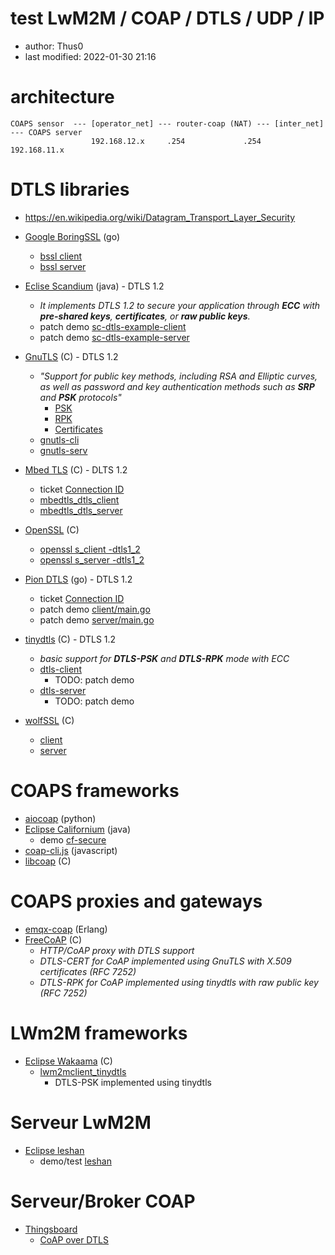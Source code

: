 # test LwM2M / COAP / DTLS / UDP / IP

* author: Thus0
* last modified: 2022-01-30 21:16

# architecture

```
COAPS sensor  --- [operator_net] --- router-coap (NAT) --- [inter_net] --- COAPS server
                  192.168.12.x     .254             .254   192.168.11.x 
```

# DTLS libraries

* https://en.wikipedia.org/wiki/Datagram_Transport_Layer_Security

* [Google BoringSSL](https://github.com/google/boringssl) (go)
  * [bssl client](https://github.com/google/boringssl/blob/master/tool/client.cc)
  * [bssl server](https://github.com/google/boringssl/blob/master/tool/server.cc)
* [Eclise Scandium](https://github.com/eclipse/californium/tree/master/scandium-core) (java) - DTLS 1.2
  * _It implements DTLS 1.2 to secure your application through **ECC** with **pre-shared keys**, **certificates**, or **raw public keys**._ 
  * patch demo [sc-dtls-example-client](https://github.com/Thus0/test-coap-dtls/blob/main/californium/files/demo-apps/sc-dtls-example-client/src/main/java/org/eclipse/californium/scandium/examples/ExampleDTLSClient.java) 
  * patch demo [sc-dtls-example-server](https://github.com/Thus0/test-coap-dtls/blob/main/californium/files/demo-apps/sc-dtls-example-server/src/main/java/org/eclipse/californium/scandium/examples/ExampleDTLSServer.java) 
* [GnuTLS](https://www.gnutls.org/) (C) - DTLS 1.2
  * _"Support for public key methods, including RSA and Elliptic curves, as well as password and key authentication methods such as **SRP** and **PSK** protocols"_ 
    * [PSK](https://www.gnutls.org/manual/gnutls.html#PSK-credentials) 
    * [RPK](https://www.gnutls.org/manual/gnutls.html#Raw-public_002dkey-credentials)
    * [Certificates](https://www.gnutls.org/manual/gnutls.html#Certificate-credentials)
  * [gnutls-cli](https://gnutls.org/manual/html_node/gnutls_002dcli-Invocation.html)
  * [gnutls-serv](https://gnutls.org/manual/html_node/gnutls_002dserv-Invocation.html)
* [Mbed TLS](https://tls.mbed.org/) (C) - DLTS 1.2
  * ticket [Connection ID](https://github.com/ARMmbed/mbedtls/pull/5061) 
  * [mbedtls_dtls_client](https://github.com/ARMmbed/mbedtls/blob/development/programs/ssl/dtls_client.c) 
  * [mbedtls_dtls_server](https://github.com/ARMmbed/mbedtls/blob/development/programs/ssl/dtls_server.c)
* [OpenSSL](https://www.openssl.org/) (C)
  * [openssl s_client -dtls1_2](https://www.openssl.org/docs/man1.1.1/man1/s_client.html)
  * [openssl s_server -dtls1_2](https://www.openssl.org/docs/man1.1.1/man1/s_server.html)
* [Pion DTLS](https://github.com/pion/dtls) (go) - DTLS 1.2
  * ticket [Connection ID](https://github.com/pion/dtls/issues/256)
  * patch demo [client/main.go](https://github.com/Thus0/test-coap-dtls/blob/main/piondtls/client/examples/dial/client/main.go)
  * patch demo [server/main.go](https://github.com/Thus0/test-coap-dtls/blob/main/piondtls/server/examples/listen/server/main.go) 
* [tinydtls](https://projects.eclipse.org/projects/iot.tinydtls) (C) - DTLS 1.2
  * _basic support for **DTLS-PSK** and **DTLS-RPK** mode with ECC_
  * [dtls-client](https://github.com/eclipse/tinydtls/blob/develop/tests/dtls-client.c)
    * TODO: patch demo  
  * [dtls-server](https://github.com/eclipse/tinydtls/blob/develop/tests/dtls-server.c)
    * TODO: patch demo 
* [wolfSSL](https://wolfssl.com) (C)
  * [client](https://github.com/wolfSSL/wolfssl/blob/master/examples/client/client.c)
  * [server](https://github.com/wolfSSL/wolfssl/blob/master/examples/server/server.c)

# COAPS frameworks

* [aiocoap](https://github.com/chrysn/aiocoap) (python)
* [Eclipse Californium](https://www.eclipse.org/californium/) (java)
  * demo [cf-secure](https://github.com/eclipse/californium/tree/master/demo-apps/cf-secure) 
* [coap-cli.js](https://github.com/avency/coap-cli) (javascript)
* [libcoap](https://libcoap.net/) (C)

# COAPS proxies and gateways

* [emqx-coap](https://github.com/emqx/emqx-coap) (Erlang)
* [FreeCoAP](https://github.com/keith-cullen/FreeCoAP) (C)
  * _HTTP/CoAP proxy with DTLS support_
  * _DTLS-CERT for CoAP implemented using GnuTLS with X.509 certificates (RFC 7252)_
  * _DTLS-RPK for CoAP implemented using tinydtls with raw public key (RFC 7252)_

# LWm2M frameworks

* [Eclipse Wakaama](https://github.com/eclipse/wakaama/) (C)
  * [lwm2mclient_tinydtls](https://github.com/eclipse/wakaama/tree/master/examples/client)
    * DTLS-PSK implemented using tinydtls

# Serveur LwM2M

* [Eclipse leshan](https://www.eclipse.org/leshan/) 
  * demo/test [leshan](https://leshan.eclipseprojects.io/)

# Serveur/Broker COAP

* [Thingsboard](https://thingsboard.io/)
  * [CoAP over DTLS](https://thingsboard.io/docs/user-guide/coap-over-dtls/)
